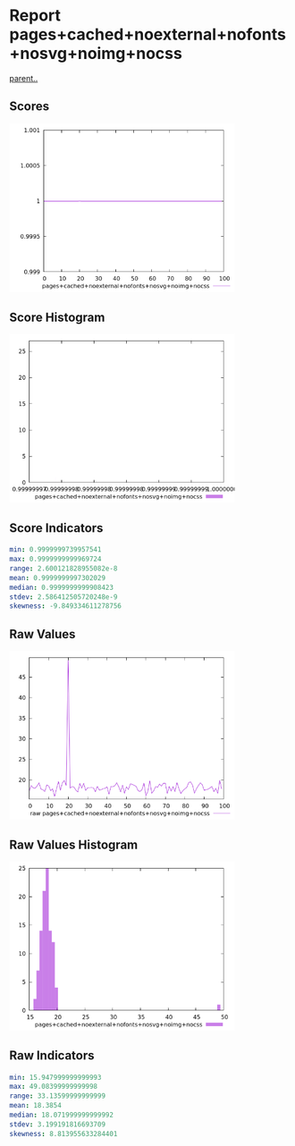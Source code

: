 # Report pages+cached+noexternal+nofonts+nosvg+noimg+nocss

[parent..](./..)  


## Scores

![score](./score.png)  

## Score Histogram

![hist](./hist.png)  

## Score Indicators

```yaml
min: 0.9999999739957541
max: 0.9999999999969724
range: 2.600121828955082e-8
mean: 0.9999999997302029
median: 0.9999999999908423
stdev: 2.586412505720248e-9
skewness: -9.849334611278756

```

## Raw Values

![raw](./raw.png)  

## Raw Values Histogram

![raw hist](./raw_hist.png)  

## Raw Indicators

```yaml
min: 15.947999999999993
max: 49.08399999999998
range: 33.13599999999999
mean: 18.3854
median: 18.071999999999992
stdev: 3.199191816693709
skewness: 8.813955633284401

```

<style>
  img {
    max-width: 80%;
  }
</style>
      
